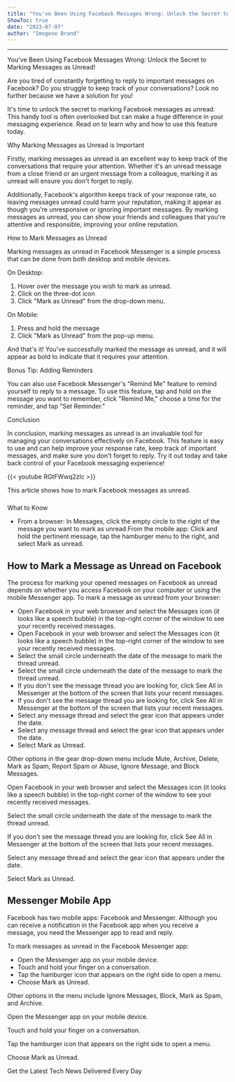```yaml
---
title: "You've Been Using Facebook Messages Wrong: Unlock the Secret to Marking Messages as Unread!"
ShowToc: true 
date: "2023-07-07"
author: "Imogene Brand"
---
```

*****
You've Been Using Facebook Messages Wrong: Unlock the Secret to Marking Messages as Unread!

Are you tired of constantly forgetting to reply to important messages on Facebook? Do you struggle to keep track of your conversations? Look no further because we have a solution for you! 

It's time to unlock the secret to marking Facebook messages as unread. This handy tool is often overlooked but can make a huge difference in your messaging experience. Read on to learn why and how to use this feature today.

Why Marking Messages as Unread is Important

Firstly, marking messages as unread is an excellent way to keep track of the conversations that require your attention. Whether it's an unread message from a close friend or an urgent message from a colleague, marking it as unread will ensure you don't forget to reply.

Additionally, Facebook's algorithm keeps track of your response rate, so leaving messages unread could harm your reputation, making it appear as though you're unresponsive or ignoring important messages. By marking messages as unread, you can show your friends and colleagues that you're attentive and responsible, improving your online reputation.

How to Mark Messages as Unread

Marking messages as unread in Facebook Messenger is a simple process that can be done from both desktop and mobile devices. 

On Desktop:

1. Hover over the message you wish to mark as unread.
2. Click on the three-dot icon
3. Click "Mark as Unread" from the drop-down menu.

On Mobile:

1. Press and hold the message
2. Click "Mark as Unread" from the pop-up menu.

And that's it! You've successfully marked the message as unread, and it will appear as bold to indicate that it requires your attention.

Bonus Tip: Adding Reminders

You can also use Facebook Messenger's "Remind Me" feature to remind yourself to reply to a message. To use this feature, tap and hold on the message you want to remember, click "Remind Me," choose a time for the reminder, and tap "Set Reminder." 

Conclusion

In conclusion, marking messages as unread is an invaluable tool for managing your conversations effectively on Facebook. This feature is easy to use and can help improve your response rate, keep track of important messages, and make sure you don't forget to reply. Try it out today and take back control of your Facebook messaging experience!

{{< youtube RGtFWwq2zlc >}} 




This article shows how to mark Facebook messages as unread.

 
### 
What to Know
 
- From a browser: In Messages, click the empty circle to the right of the message you want to mark as unread.From the mobile app: Click and hold the pertinent message, tap the hamburger menu to the right, and select Mark as unread.

 
##   How to Mark a Message as Unread on Facebook  
 

The process for marking your opened messages on Facebook as unread depends on whether you access Facebook on your computer or using the mobile Messenger app. To mark a message as unread from your browser:

 
- Open Facebook in your web browser and select the Messages icon (it looks like a speech bubble) in the top-right corner of the window to see your recently received messages.
 - Open Facebook in your web browser and select the Messages icon (it looks like a speech bubble) in the top-right corner of the window to see your recently received messages.
 - Select the small circle underneath the date of the message to mark the thread unread.
 - Select the small circle underneath the date of the message to mark the thread unread.
 - If you don't see the message thread you are looking for, click See All in Messenger at the bottom of the screen that lists your recent messages.
 - If you don't see the message thread you are looking for, click See All in Messenger at the bottom of the screen that lists your recent messages.
 - Select any message thread and select the gear icon that appears under the date.
 - Select any message thread and select the gear icon that appears under the date.
 - Select Mark as Unread.

 

Other options in the gear drop-down menu include Mute, Archive, Delete, Mark as Spam, Report Spam or Abuse, Ignore Message, and Block Messages.

 

Open Facebook in your web browser and select the Messages icon (it looks like a speech bubble) in the top-right corner of the window to see your recently received messages.

 

Select the small circle underneath the date of the message to mark the thread unread.

 

If you don't see the message thread you are looking for, click See All in Messenger at the bottom of the screen that lists your recent messages.

 

Select any message thread and select the gear icon that appears under the date.

 

Select Mark as Unread.

 
##   Messenger Mobile App  
 

Facebook has two mobile apps: Facebook and Messenger. Although you can receive a notification in the Facebook app when you receive a message, you need the Messenger app to read and reply.

 

To mark messages as unread in the Facebook Messenger app:

 
- Open the Messenger app on your mobile device.
 - Touch and hold your finger on a conversation.
 - Tap the hamburger icon that appears on the right side to open a menu.
 - Choose Mark as Unread.

 

Other options in the menu include Ignore Messages, Block, Mark as Spam, and Archive.

 

Open the Messenger app on your mobile device.

 

Touch and hold your finger on a conversation.

 

Tap the hamburger icon that appears on the right side to open a menu.

 

Choose Mark as Unread.

 

Get the Latest Tech News Delivered Every Day




